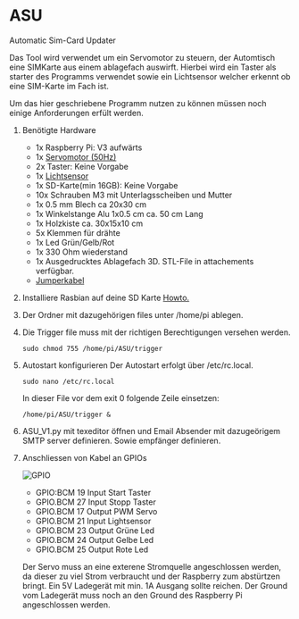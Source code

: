 # ASU
Automatic Sim-Card Updater

Das Tool wird verwendet um ein Servomotor zu steuern, der Automtisch eine SIMKarte aus einem ablagefach auswirft.
Hierbei wird ein Taster als starter des Programms verwendet sowie ein Lichtsensor welcher erkennt ob eine SIM-Karte im Fach ist.

Um das hier geschriebene Programm nutzen zu können müssen noch einige Anforderungen erfült werden.

1.  Benötigte Hardware 

    * 1x Raspberry Pi: V3 aufwärts
    * 1x [Servomotor (50Hz)](https://www.play-zone.ch/de/deservo-20kg-cm-digital-servo-ds3218mg.html)
    * 2x Taster: Keine Vorgabe
    * 1x [Lichtsensor](https://www.digitec.ch/de/s1/product/lichtsensor-sensor-elektronikmodul-8193992)
    * 1x SD-Karte(min 16GB): Keine Vorgabe
    * 10x Schrauben M3 mit Unterlagsscheiben und Mutter
    * 1x 0.5 mm Blech ca 20x30 cm
    * 1x Winkelstange Alu 1x0.5 cm ca. 50 cm Lang
    * 1x Holzkiste ca. 30x15x10 cm
    * 5x Klemmen für drähte
    * 1x Led Grün/Gelb/Rot
    * 1x 330 Ohm wiederstand
    * 1x Ausgedrucktes Ablagefach 3D. STL-File in attachements verfügbar.
    * [Jumperkabel](https://www.play-zone.ch/de/jumperkabel-verbindungskabel-10-20cm-50-stk-24awg.html)

2.  Installiere Rasbian auf deine SD Karte [Howto.](https://jankarres.de/2012/08/raspberry-pi-raspbian-installieren/)

3.  Der Ordner mit dazugehörigen files unter /home/pi ablegen.
    
4.  Die Trigger file muss mit der richtigen Berechtigungen versehen werden.

    ```sudo chmod 755 /home/pi/ASU/trigger```

5.  Autostart konfigurieren
    Der Autostart erfolgt über /etc/rc.local.
    
    ```sudo nano /etc/rc.local```
    
    In dieser File vor dem exit 0 folgende Zeile einsetzen:
    
    ```/home/pi/ASU/trigger &```
    
6.  ASU_V1.py mit texeditor öffnen und Email Absender mit dazugeörigem SMTP server definieren. 
    Sowie empfänger definieren.

7.  Anschliessen von Kabel an GPIOs
    
	![GPIO](https://workshop-iot-programming.devbit.be/assets/img/pinout_wiring_pi.56491fd7.png)
	
    * GPIO:BCM 19 Input Start Taster
    * GPIO.BCM 27 Input Stopp Taster
    * GPIO.BCM 17 Output PWM Servo
    * GPIO.BCM 21 Input Lightsensor
    * GPIO.BCM 23 Output Grüne Led
    * GPIO.BCM 24 Output Gelbe Led
    * GPIO.BCM 25 Output Rote Led
    
    Der Servo muss an eine exterene Stromquelle angeschlossen werden, da dieser zu viel Strom verbraucht und der Raspberry zum abstürtzen bringt. 
    Ein 5V Ladegerät mit min. 1A Ausgang sollte reichen. Der Ground vom Ladegerät muss noch an den Ground des Raspberry Pi angeschlossen werden. 
    
    
    
